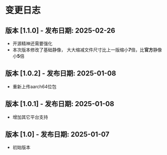 # 变更日志

## 版本 [1.1.0] - 发布日期: 2025-02-26 
- 开源精神还需要强化
- 本次版本修改了基础静像， 大大缩减文件尺寸比上一版缩小**7**倍，比**官方**静像小**5**倍

## 版本 [1.0.2] - 发布日期: 2025-01-08
- 重新上传aarch64位包

## 版本 [1.0.1] - 发布日期: 2025-01-08
- 增加其它平台支持

## 版本 [1.0] - 发布日期: 2025-01-07
- 初始版本

